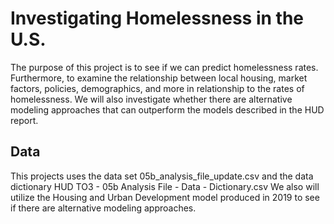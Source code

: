 # Investigating Homelessness in the U.S.

The purpose of this project is to see if we can predict homelessness rates. Furthermore, to examine the relationship between local housing, market factors, policies, demographics, and more in relationship to the rates of homelessness. We will also investigate whether there are alternative modeling approaches that can outperform the models described in the HUD report.  

## Data
This projects uses the data set 
  05b_analysis_file_update.csv
  and the data dictionary 
  HUD TO3 - 05b Analysis File - Data - Dictionary.csv
 We also will utilize the Housing and Urban Development model produced in 2019 to see if there are alternative modeling approaches.
